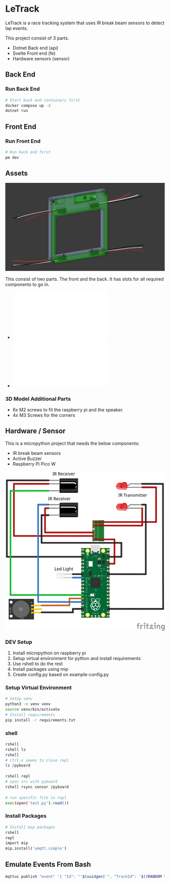 # LeTrack

LeTrack is a race tracking system that uses IR break beam sensors to detect lap events.

This project consist of 3 parts.

- Dotnet Back end (api)
- Svelte Front end (fe)
- Hardware sensors (sensor)

## Back End

### Run Back End

```bash
# Start back end containers first
docker compose up -d
dotnet run
```

## Front End

### Run Front End

```bash
# Run back end first
pm dev
```

## Assets

![model](./assets/screenshot.png)

This consist of two parts. The front and the back. It has slots for all required components to go in.

- ![Back](./assets/LeTrack-Back.stl)
- ![Front](./assets/LeTrack-Front.stl)

### 3D Model Additional Parts

- 6x M2 screws to fit the raspberry pi and the speaker.
- 4x M3 Screws for the corners

## Hardware / Sensor

This is a micropython project that needs the below components:

- IR break beam sensors
- Active Buzzer
- Raspberry Pi Pico W

![schematics](./assets/letrack_bb.svg)

### DEV Setup

1. Install micropython on raspberry pi
2. Setup virtual environment for python and install requirements
3. Use rshell to do the rest
4. Install packages using mip
5. Create config.py based on example-config.py

### Setup Virtual Environment

```bash
# Setup venv
python3 -m venv venv
source venv/bin/activate
# Install requirements
pip install -r requirements.txt
```

### shell

```bash
rshell
rshell ls
rshell
# ctrl-x seems to close repl
ls /pyboard

rshell repl
# sync src with pyboard
rshell rsync sensor /pyboard

# run specific file in repl
exec(open('test.py').read())
```

### Install Packages

```bash
# Install mip packages
rshell
repl
import mip
mip.install('umqtt.simple')
```

## Emulate Events From Bash

```bash
mqttui publish "event" '{ "Id": "'$(uuidgen)'", "TrackId": '$((RANDOM % 2 + 1))', "Timestamp": "'$(date -u +"%Y-%m-%dT%H:%M:%SZ")'"}'
```